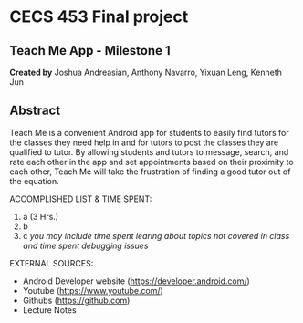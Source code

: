 CECS 453 Final project  
===

Teach Me App - Milestone 1 
---

**Created by** Joshua Andreasian, Anthony Navarro, Yixuan Leng, Kenneth Jun

Abstract  
---
Teach Me is a convenient Android app for students to easily find tutors for the classes they need help in and for tutors to post the classes they are qualified to tutor. By allowing students and tutors to message, search, and rate each other in the app and set appointments based on their proximity to each other, Teach Me will take the frustration of finding a good tutor out of the equation.

ACCOMPLISHED LIST & TIME SPENT: 

1. a (3 Hrs.)
2. b
3. c
*you may include time spent learing about topics not covered in class and time spent debugging issues*  

EXTERNAL SOURCES:

* Android Developer website (https://developer.android.com/)
* Youtube (https://www.youtube.com/)
* Githubs (https://github.com)
* Lecture Notes  



